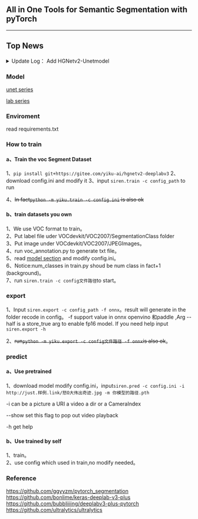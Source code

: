 ##  All in One Tools for Semantic Segmentation with pyTorch 

---


## Top News

<details> <summary>Update Log： Add HGNetv2-Unetmodel</summary>

**`2023-11`** : **Add Unet Model**

~~Unet伫立在大地之上~~

 Add UNet+Baidu's HGNetv2 mixed model，Now you can  add  arch=unet in config.ini's base segment to enable it

**`2023-11`** : **Use CLI tool to train**

~~”不行啊，每次都要改代码，感觉不如OO啊“~~

you can use the cmd 
`pip install git+https://gitee.com/yiku-ai/hgnetv2-deeplabv3` to install 

<font color=red>Woo</font><font color=yellow>,</font><font color=green>Such</font> <font color=aqua>color</font>,
<font color=blue>So</font> <font color=DarkViolet>delicious</font>

I use rich-python instead of tqdm


**`2023-09`** : **Add TransLab Header，Use header=transformer to switch**

TransLab is developed by VIRobotics,Inc， We replace DeepLabv3's ASPP module to AIFI module,which is based on Transformer

~~玩Transformer玩的~~

**`2023-08`**:**Add a lot of Backbone to this repo**

issue and PR with bug report is welcome

VIRobotics's Industrial AI toolkit for LabView Now support all model in this repo

this repo is forked from https://github.com/bubbliiiing/deeplabv3-plus-pytorch

______
From orgin repo

**`2022-04`**:**支持多GPU训练。**

**`2022-03`**:**进行大幅度更新、支持step、cos学习率下降法、支持adam、sgd优化器选择、支持学习率根据batch_size自适应调整。**  
BiliBili视频中的原仓库地址为：https://github.com/bubbliiiing/deeplabv3-plus-pytorch/tree/bilibili

**`2020-08`**:**创建仓库、支持多backbone、支持数据miou评估、标注数据处理、大量注释等。**
</details>

### Model 

[unet series](./doc/unet.md)

[lab series](./doc/lab.md)



### Enviroment

read  requirements.txt



### How to train

#### a、Train the voc Segment Dataset

1、`pip install git+https://gitee.com/yiku-ai/hgnetv2-deeplabv3` 
2、download config.ini and modify it 
3、input `siren.train -c config_path` to run

4、~~In fact`python -m yiku.train -c config.ini` is also ok~~
#### b、train datasets you own

1、We use VOC format to train。  
2、Put label file uder VOCdevkit/VOC2007/SegmentationClass folder    
3、Put image under VOCdevkit/VOC2007/JPEGImages。    
4、run voc_annotation.py to generate txt file。    
5、read [model section](#Model) and modify config.ini。   
6、Notice:num_classes in train.py shoud be num class in fact+1 (background)。    
7、run `siren.train -c config文件路径`to start。

### export
1、Input `siren.export -c config_path -f onnx`。result will generate in the folder recode in config。
-f support value in  onnx openvino 和paddle ,Arg --half is a store_true arg to enable fp16 model.
If you need help input `siren.export -h`

2、~~run`python -m yiku.export -c config文件路径 -f onnx`is also ok~~。


### predict

#### a、Use pretrained

1、download model  modify config.ini，input`siren.pred -c config.ini -i http://just.样例.link/怒O大伟出奇迹.jpg -m 你模型的路径.pth`

-i can be a picture a URI a video a dir or a CameraIndex

--show set this flag to pop out video playback

-h get help



#### b、Use trained by self

1、train。    
2、use config which used in train,no modify needed。



### Reference

https://github.com/ggyyzm/pytorch_segmentation  
https://github.com/bonlime/keras-deeplab-v3-plus  
https://github.com/bubbliiiing/deeplabv3-plus-pytorch  
https://github.com/ultralytics/ultralytics  
